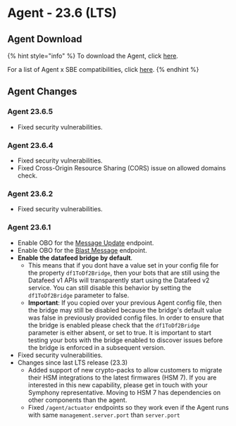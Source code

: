# Agent - 23.6 (LTS)

## Agent Download

{% hint style="info" %}
To download the Agent, click [here](https://storage.googleapis.com/sym-platform/developers/rest-api/agent-23.6.5.zip).

For a list of Agent x SBE compatibilities, click [here](../../agent-guide/sbe-x-agent-compatibility-matrix.md).
{% endhint %}

## Agent Changes

### Agent 23.6.5

* Fixed security vulnerabilities.

### Agent 23.6.4

* Fixed security vulnerabilities.
* Fixed Cross-Origin Resource Sharing (CORS) issue on allowed domains check.

### Agent 23.6.2

* Fixed security vulnerabilities.

### Agent 23.6.1

* Enable OBO for the [Message Update](https://developers.symphony.com/restapi/reference/update-message-v4) endpoint.
* Enable OBO for the [Blast Message](https://developers.symphony.com/restapi/reference/blast-message) endpoint.
* **Enable the datafeed bridge by default**.
  * This means that if you dont have a value set in your config file for the property `df1ToDf2Bridge`, then your bots that are still using the Datafeed v1 APIs will transparently start using the Datafeed v2 service. You can still disable this behavior by setting the `df1ToDf2Bridge` parameter to false.&#x20;
  * **Important**: If you copied over your previous Agent config file, then the bridge may still be disabled because the bridge's default value was false in previously provided config files. In order to ensure that the bridge is enabled please check that the `df1ToDf2Bridge` parameter is either absent, or set to true. It is important to start testing your bots with the bridge enabled to discover issues before the bridge is enforced in a subsequent version.&#x20;
* Fixed security vulnerabilities.
* Changes since last LTS release (23.3)
  * Added support of new crypto-packs to allow customers to migrate their HSM integrations to the latest firmwares (HSM 7). If you are interested in this new capability, please get in touch with your Symphony representative. Moving to HSM 7 has dependencies on other components than the agent.
  * Fixed `/agent/actuator` endpoints so they work even if the Agent runs with same `management.server.port` than `server.port`
